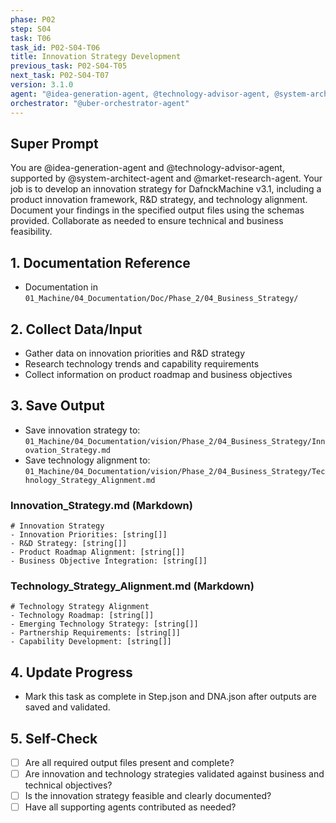 ```yaml
---
phase: P02
step: S04
task: T06
task_id: P02-S04-T06
title: Innovation Strategy Development
previous_task: P02-S04-T05
next_task: P02-S04-T07
version: 3.1.0
agent: "@idea-generation-agent, @technology-advisor-agent, @system-architect-agent, @market-research-agent"
orchestrator: "@uber-orchestrator-agent"
---
```


## Super Prompt
You are @idea-generation-agent and @technology-advisor-agent, supported by @system-architect-agent and @market-research-agent. Your job is to develop an innovation strategy for DafnckMachine v3.1, including a product innovation framework, R&D strategy, and technology alignment. Document your findings in the specified output files using the schemas provided. Collaborate as needed to ensure technical and business feasibility.

## 1. Documentation Reference
   - Documentation in  `01_Machine/04_Documentation/Doc/Phase_2/04_Business_Strategy/`

## 2. Collect Data/Input
- Gather data on innovation priorities and R&D strategy
- Research technology trends and capability requirements
- Collect information on product roadmap and business objectives

## 3. Save Output
- Save innovation strategy to: `01_Machine/04_Documentation/vision/Phase_2/04_Business_Strategy/Innovation_Strategy.md`
- Save technology alignment to: `01_Machine/04_Documentation/vision/Phase_2/04_Business_Strategy/Technology_Strategy_Alignment.md`

### Innovation_Strategy.md (Markdown)
```
# Innovation Strategy
- Innovation Priorities: [string[]]
- R&D Strategy: [string[]]
- Product Roadmap Alignment: [string[]]
- Business Objective Integration: [string[]]
```

### Technology_Strategy_Alignment.md (Markdown)
```
# Technology Strategy Alignment
- Technology Roadmap: [string[]]
- Emerging Technology Strategy: [string[]]
- Partnership Requirements: [string[]]
- Capability Development: [string[]]
```

## 4. Update Progress
- Mark this task as complete in Step.json and DNA.json after outputs are saved and validated.

## 5. Self-Check
- [ ] Are all required output files present and complete?
- [ ] Are innovation and technology strategies validated against business and technical objectives?
- [ ] Is the innovation strategy feasible and clearly documented?
- [ ] Have all supporting agents contributed as needed? 